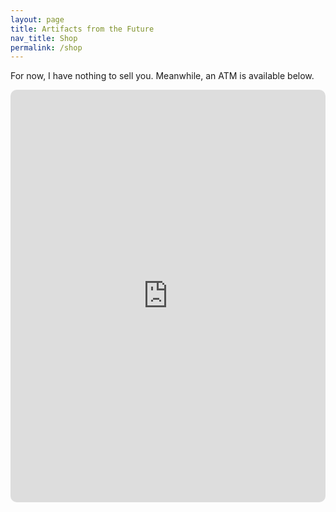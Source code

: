 ```yaml
---
layout: page
title: Artifacts from the Future
nav_title: Shop
permalink: /shop
---
```


For now, I have nothing to sell you. Meanwhile, an ATM is available below.

<iframe
  src="https://app.uniswap.org/#/swap?exactField=input&exactAmount=10&inputCurrency=0xa0b86991c6218b36c1d19d4a2e9eb0ce3606eb48"
  height="660px"
  width="100%"
  style="
    border: 0;
    margin: 0 auto;
    margin-bottom: .5rem;
    display: block;
    border-radius: 10px;
    max-width: 960px;
    min-width: 300px;
  "></iframe>
